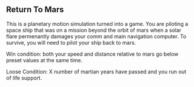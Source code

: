 ## Return To Mars

This is a planetary motion simulation turned into a game.  You are piloting a space ship that was on a mission beyond the orbit of mars when a solar flare permenantly damages your comm and main navigation computer.  To survive, you will need to pilot your ship back to mars.  

Win condition: both your speed and distance relative to mars go below preset values at the same time.

Loose Condition: X number of martian years have passed and you run out of life support.
